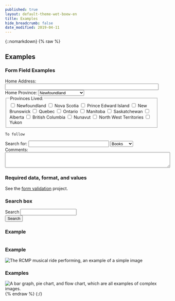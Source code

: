 ```yaml
---
published: true
layout: default-theme-wet-boew-en
title: Examples
hide_breadcrumb: false
date_modified: 2019-04-11
---
```

{::nomarkdown}
{% raw %}
<div class="wb-prettify all-pre">
	<div class="row">
		<div class="mrgn-lft-md mrgn-rght-md">
			<h2 class="page-header">Examples</h2>
			<h3>Form Field Examples</h3>
			<label for="homeaddress">Home Address:</label>
			<input type="text" name="homeaddress" id="homeaddress" size="60">
			<div class="mrgn-tp-lg">
				<label for="homeprovince">Home Province:</label>
				<select id="homeprovince" name="homeprovince" size="1">
					<option value="nl">Newfoundland</option>
					<option value="ns">Nova Scotia</option>
					<option value="pe">Prince Edward Island</option>
					<option value="nb">New Brunswick</option>
					<option value="qc">Quebec</option>
					<option value="on">Ontario</option>
					<option value="mb">Manitoba</option>
					<option value="sk">Saskatchewan</option>
					<option value="ab">Alberta</option>
					<option value="bc">British Columbia</option>
					<option value="nu">Nunavut</option>
					<option value="nt">North West Territories</option>
					<option value="yk">Yukon</option>
				</select>
			</div>
			<div class="mrgn-tp-lg">
				<fieldset>
					<legend>Provinces Lived:</legend>
					<label for="pl_n1">
						<input type="checkbox" name="livedprovince" id="pl_n1" value="pl_nl">
						Newfoundland</label>
					<label for="pl_ns">
						<input type="checkbox" name="livedprovince" id="pl_ns" value="pl_ns">
						Nova Scotia</label>
					<label for="pl_pe">
						<input type="checkbox" name="livedprovince" id="pl_pe" value="pl_pe">
						Prince Edward Island</label>
					<label for="pl_nb">
						<input type="checkbox" name="livedprovince" id="pl_nb" value="pl_nb">
						New Brunswick</label>
					<label for="pl_qc">
						<input type="checkbox" name="livedprovince" id="pl_qc" value="pl_qc">
						Quebec</label>
					<label for="pl_on">
						<input type="checkbox" name="livedprovince" id="pl_on" value="pl_on">
						Ontario</label>
					<label for="pl_mb">
						<input type="checkbox" name="livedprovince" id="pl_mb" value="pl_mb">
						Manitoba</label>
					<label for="pl_sk">
						<input type="checkbox" name="livedprovince" id="pl_sk" value="pl_sk">
						Saskatchewan</label>
					<label for="pl_ab">
						<input type="checkbox" name="livedprovince" id="pl_ab" value="pl_ab">
						Alberta</label>
					<label for="pl_bc">
						<input type="checkbox" name="livedprovince" id="pl_bc" value="pl_bc">
						British Columbia</label>
					<label for="pl_nu">
						<input type="checkbox" name="livedprovince" id="pl_nu" value="pl_nu">
						Nunavut</label>
					<label for="pl_nt">
						<input type="checkbox" name="livedprovince" id="pl_nt" value="pl_nt">
						North West Territories</label>
					<label for="pl_yk">
						<input type="checkbox" name="livedprovince" id="pl_yk" value="pl_yk">
						Yukon</label>
				</fieldset>
				<pre><code>To follow</code></pre>
			</div>
			<div class="mrgn-tp-lg">
				<label for="searchTerm">Search for:</label>
				<input id="searchTerm" type="text" size="30" value="" name="searchTerm">
				<select title="Search in" id="scope">
					<option value="books">Books</option>
					<option value="music">Music</option>
					<option value="software">Software</option>
				</select>
			</div>
			<div class="mrgn-tp-lg">
				<label for="comments">Comments:</label>
				<textarea name="comments" cols="65" rows="3" id="comments"></textarea>
			</div>
			<h3>Required data, format, and values</h3>
			<p>See the <a href="https://wet-boew.github.io/v4.0-ci/demos/formvalid/formvalid-en.html">form validation</a> project.</p>
			<h3>Search box</h3>
			<form class="form-inline" role="form">
				<div class="form-group">
					<label for="search" class="wb-invisible">Search</label>
					<input type="text" id="search" class="form-control">
				</div>
				<input type="submit" value="Search" class="btn btn-primary">
			</form>
			<div class="alert alert-info">
				<h3 class="mrgn-tp-0">Example</h3>
				<img src="https://wet-boew.github.io/wet-boew/demos/opt-cont/images/img-decor.gif" alt="">
			</div>
		</div>
		<div class="alert alert-info">
			<h3 class="mrgn-tp-0">Example</h3>
			<img src="https://wet-boew.github.io/wet-boew/demos/opt-cont/images/img-spl.jpg" alt="The RCMP musical ride performing, an example of a simple image">
		</div>
	</div>
	<div class="alert alert-info">
		<h3 class="mrgn-tp-0">Examples</h3>
		<img src="https://wet-boew.github.io/wet-boew/demos/opt-cont/images/img-cplx.jpg" alt="A bar graph, pie chart, and flow chart, which are all examples of complex images.">
	</div>
</div>
{% endraw %}
{:/}
